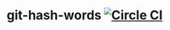 # git-hash-words [![Circle CI](https://circleci.com/gh/awseward/git-hash-words.svg?style=svg)](https://circleci.com/gh/awseward/git-hash-words)
